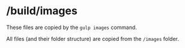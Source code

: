 # /build/images

These files are copied by the `gulp images` command.

All files (and their folder structure) are copied from the `/images` folder.
